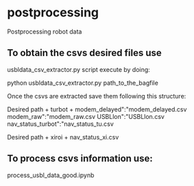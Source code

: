# postprocessing
Postprocessing robot data

## To obtain the csvs desired files use 
usbldata_csv_extractor.py script execute by doing: 

python usbldata_csv_extractor.py path_to_the_bagfile

Once the csvs are extracted save them following this structure:

Desired path + turbot + 
                             modem_delayed":"modem_delayed.csv
                             modem_raw":"modem_raw.csv
                             USBLlon":"USBLlon.csv
                             nav_status_turbot":"nav_status_tu.csv
                
Desired path + xiroi + nav_status_xi.csv           

## To process csvs information use:
process_usbl_data_good.ipynb 

